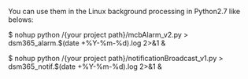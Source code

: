 You can use them in the Linux background processing in Python2.7 like belows:

$ nohup python /{your project path}/mcbAlarm_v2.py > dsm365_alarm.$(date +%Y-%m-%d).log 2>&1 &

$ nohup python /{your project path}/notificationBroadcast_v1.py > dsm365_notif.$(date +%Y-%m-%d).log 2>&1 &